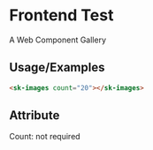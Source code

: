 
# Frontend Test

A Web Component Gallery


## Usage/Examples

```html
<sk-images count="20"></sk-images>
```
## Attribute

Count: not required

